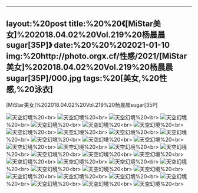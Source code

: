 ﻿---
layout:%20post
title:%20%20《[MiStar美女]%202018.04.02%20Vol.219%20杨晨晨sugar[35P]》
date:%20%20%202021-01-10
img:%20http://photo.orgx.cf/性感/2021/[MiStar美女]%202018.04.02%20Vol.219%20杨晨晨sugar[35P]/000.jpg
tags:%20[美女,%20性感,%20泳衣]
---

[MiStar美女]%202018.04.02%20Vol.219%20杨晨晨sugar[35P]



![天空幻境](http://photo.orgx.cf/性感/2021/[MiStar美女]%202018.04.02%20Vol.219%20杨晨晨sugar[35P]/001.jpg%20''天空幻境'')%20<br>
![天空幻境](http://photo.orgx.cf/性感/2021/[MiStar美女]%202018.04.02%20Vol.219%20杨晨晨sugar[35P]/002.jpg%20''天空幻境'')%20<br>
![天空幻境](http://photo.orgx.cf/性感/2021/[MiStar美女]%202018.04.02%20Vol.219%20杨晨晨sugar[35P]/003.jpg%20''天空幻境'')%20<br>
![天空幻境](http://photo.orgx.cf/性感/2021/[MiStar美女]%202018.04.02%20Vol.219%20杨晨晨sugar[35P]/004.jpg%20''天空幻境'')%20<br>
![天空幻境](http://photo.orgx.cf/性感/2021/[MiStar美女]%202018.04.02%20Vol.219%20杨晨晨sugar[35P]/005.jpg%20''天空幻境'')%20<br>
![天空幻境](http://photo.orgx.cf/性感/2021/[MiStar美女]%202018.04.02%20Vol.219%20杨晨晨sugar[35P]/006.jpg%20''天空幻境'')%20<br>
![天空幻境](http://photo.orgx.cf/性感/2021/[MiStar美女]%202018.04.02%20Vol.219%20杨晨晨sugar[35P]/007.jpg%20''天空幻境'')%20<br>
![天空幻境](http://photo.orgx.cf/性感/2021/[MiStar美女]%202018.04.02%20Vol.219%20杨晨晨sugar[35P]/008.jpg%20''天空幻境'')%20<br>
![天空幻境](http://photo.orgx.cf/性感/2021/[MiStar美女]%202018.04.02%20Vol.219%20杨晨晨sugar[35P]/009.jpg%20''天空幻境'')%20<br>
![天空幻境](http://photo.orgx.cf/性感/2021/[MiStar美女]%202018.04.02%20Vol.219%20杨晨晨sugar[35P]/010.jpg%20''天空幻境'')%20<br>
![天空幻境](http://photo.orgx.cf/性感/2021/[MiStar美女]%202018.04.02%20Vol.219%20杨晨晨sugar[35P]/011.jpg%20''天空幻境'')%20<br>
![天空幻境](http://photo.orgx.cf/性感/2021/[MiStar美女]%202018.04.02%20Vol.219%20杨晨晨sugar[35P]/012.jpg%20''天空幻境'')%20<br>
![天空幻境](http://photo.orgx.cf/性感/2021/[MiStar美女]%202018.04.02%20Vol.219%20杨晨晨sugar[35P]/013.jpg%20''天空幻境'')%20<br>
![天空幻境](http://photo.orgx.cf/性感/2021/[MiStar美女]%202018.04.02%20Vol.219%20杨晨晨sugar[35P]/014.jpg%20''天空幻境'')%20<br>
![天空幻境](http://photo.orgx.cf/性感/2021/[MiStar美女]%202018.04.02%20Vol.219%20杨晨晨sugar[35P]/015.jpg%20''天空幻境'')%20<br>
![天空幻境](http://photo.orgx.cf/性感/2021/[MiStar美女]%202018.04.02%20Vol.219%20杨晨晨sugar[35P]/016.jpg%20''天空幻境'')%20<br>
![天空幻境](http://photo.orgx.cf/性感/2021/[MiStar美女]%202018.04.02%20Vol.219%20杨晨晨sugar[35P]/017.jpg%20''天空幻境'')%20<br>
![天空幻境](http://photo.orgx.cf/性感/2021/[MiStar美女]%202018.04.02%20Vol.219%20杨晨晨sugar[35P]/018.jpg%20''天空幻境'')%20<br>
![天空幻境](http://photo.orgx.cf/性感/2021/[MiStar美女]%202018.04.02%20Vol.219%20杨晨晨sugar[35P]/019.jpg%20''天空幻境'')%20<br>
![天空幻境](http://photo.orgx.cf/性感/2021/[MiStar美女]%202018.04.02%20Vol.219%20杨晨晨sugar[35P]/020.jpg%20''天空幻境'')%20<br>
![天空幻境](http://photo.orgx.cf/性感/2021/[MiStar美女]%202018.04.02%20Vol.219%20杨晨晨sugar[35P]/021.jpg%20''天空幻境'')%20<br>
![天空幻境](http://photo.orgx.cf/性感/2021/[MiStar美女]%202018.04.02%20Vol.219%20杨晨晨sugar[35P]/022.jpg%20''天空幻境'')%20<br>
![天空幻境](http://photo.orgx.cf/性感/2021/[MiStar美女]%202018.04.02%20Vol.219%20杨晨晨sugar[35P]/023.jpg%20''天空幻境'')%20<br>
![天空幻境](http://photo.orgx.cf/性感/2021/[MiStar美女]%202018.04.02%20Vol.219%20杨晨晨sugar[35P]/024.jpg%20''天空幻境'')%20<br>
![天空幻境](http://photo.orgx.cf/性感/2021/[MiStar美女]%202018.04.02%20Vol.219%20杨晨晨sugar[35P]/025.jpg%20''天空幻境'')%20<br>
![天空幻境](http://photo.orgx.cf/性感/2021/[MiStar美女]%202018.04.02%20Vol.219%20杨晨晨sugar[35P]/026.jpg%20''天空幻境'')%20<br>
![天空幻境](http://photo.orgx.cf/性感/2021/[MiStar美女]%202018.04.02%20Vol.219%20杨晨晨sugar[35P]/027.jpg%20''天空幻境'')%20<br>
![天空幻境](http://photo.orgx.cf/性感/2021/[MiStar美女]%202018.04.02%20Vol.219%20杨晨晨sugar[35P]/028.jpg%20''天空幻境'')%20<br>
![天空幻境](http://photo.orgx.cf/性感/2021/[MiStar美女]%202018.04.02%20Vol.219%20杨晨晨sugar[35P]/029.jpg%20''天空幻境'')%20<br>
![天空幻境](http://photo.orgx.cf/性感/2021/[MiStar美女]%202018.04.02%20Vol.219%20杨晨晨sugar[35P]/030.jpg%20''天空幻境'')%20<br>
![天空幻境](http://photo.orgx.cf/性感/2021/[MiStar美女]%202018.04.02%20Vol.219%20杨晨晨sugar[35P]/031.jpg%20''天空幻境'')%20<br>
![天空幻境](http://photo.orgx.cf/性感/2021/[MiStar美女]%202018.04.02%20Vol.219%20杨晨晨sugar[35P]/032.jpg%20''天空幻境'')%20<br>
![天空幻境](http://photo.orgx.cf/性感/2021/[MiStar美女]%202018.04.02%20Vol.219%20杨晨晨sugar[35P]/033.jpg%20''天空幻境'')%20<br>
![天空幻境](http://photo.orgx.cf/性感/2021/[MiStar美女]%202018.04.02%20Vol.219%20杨晨晨sugar[35P]/034.jpg%20''天空幻境'')%20<br>
![天空幻境](http://photo.orgx.cf/性感/2021/[MiStar美女]%202018.04.02%20Vol.219%20杨晨晨sugar[35P]/035.jpg%20''天空幻境'')%20<br>